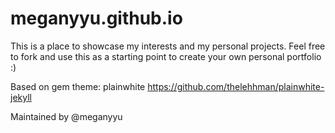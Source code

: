 # meganyyu.github.io

This is a place to showcase my interests and my personal projects.
Feel free to fork and use this as a starting point to create your own personal portfolio :)

Based on gem theme: plainwhite
https://github.com/thelehhman/plainwhite-jekyll

Maintained by @meganyyu
